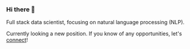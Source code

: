 ### Hi there 👋

Full stack data scientist, focusing on natural language processing (NLP).

Currently looking a new position. If you know of any opportunities, let's [connect](mailto:bspiering@gmail.com)!
